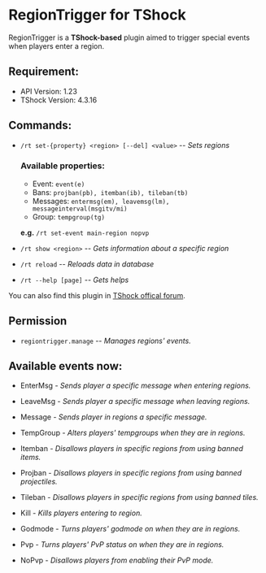 # RegionTrigger for TShock

RegionTrigger is a **TShock-based** plugin aimed to trigger special events when players enter a region.

## Requirement:
- API Version: 1.23
- TShock Version: 4.3.16

## Commands:
- `/rt set-{property} <region> [--del] <value>` -- *Sets regions*
  ### Available properties:
  - Event: `event(e)`
  - Bans: `projban(pb), itemban(ib), tileban(tb)`
  - Messages: `entermsg(em), leavemsg(lm), messageinterval(msgitv/mi)`
  - Group: `tempgroup(tg)`

  **e.g.** `/rt set-event main-region nopvp`
  
- `/rt show <region>` -- *Gets information about a specific region*
- `/rt reload` -- *Reloads data in database*
- `/rt --help [page]` -- *Gets helps*

You can also find this plugin in [TShock offical forum][tshockco].

## Permission
- `regiontrigger.manage` -- *Manages regions' events.*

## Available events now:
- EnterMsg - *Sends player a specific message when entering regions.*
- LeaveMsg - *Sends player a specific message when leaving regions.*
- Message - *Sends player in regions a specific message.*
- TempGroup - *Alters players' tempgroups when they are in regions.*
- Itemban - *Disallows players in specific regions from using banned items.*
- Projban - *Disallows players in specific regions from using banned projectiles.*
- Tileban - *Disallows players in specific regions from using banned tiles.*
- Kill - *Kills players entering to region.*
- Godmode - *Turns players' godmode on when they are in regions.*
- Pvp - *Turns players' PvP status on when they are in regions.*
- NoPvp - *Disallows players from enabling their PvP mode.*

   [tshockco]: <https://tshock.co/xf/index.php?resources/regiontrigger.157/>
